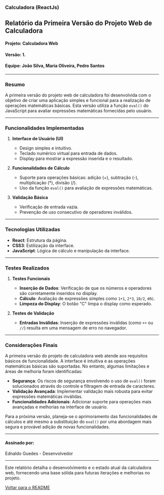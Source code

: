 <h3>Calculadora (ReactJs)</h3>

## Relatório da Primeira Versão do Projeto Web de Calculadora

#### Projeto: Calculadora Web
#### Versão: 1.
#### Equipe: João Silva, Maria Oliveira, Pedro Santos

---

### Resumo

A primeira versão do projeto web de calculadora foi desenvolvida com o objetivo de criar uma aplicação simples e funcional para a realização de operações matemáticas básicas. Esta versão utiliza a função `eval()` do JavaScript para avaliar expressões matemáticas fornecidas pelo usuário.

---

### Funcionalidades Implementadas

1. **Interface de Usuário (UI)**
   - Design simples e intuitivo.
   - Teclado numérico virtual para entrada de dados.
   - Display para mostrar a expressão inserida e o resultado.

2. **Funcionalidades de Cálculo**
   - Suporte para operações básicas: adição (+), subtração (-), multiplicação (*), divisão (/).
   - Uso da função `eval()` para avaliação de expressões matemáticas.

3. **Validação Básica**
   - Verificação de entrada vazia.
   - Prevenção de uso consecutivo de operadores inválidos.

---

### Tecnologias Utilizadas

- **React**: Estrutura da página.
- **CSS3**: Estilização da interface.
- **JavaScript**: Lógica de cálculo e manipulação da interface.

---

### Testes Realizados

1. **Testes Funcionais**
   - **Inserção de Dados**: Verificação de que os números e operadores são corretamente inseridos no display.
   - **Cálculo**: Avaliação de expressões simples como `1+1`, `2*3`, `10/2`, etc.
   - **Limpeza do Display**: O botão "C" limpa o display como esperado.

2. **Testes de Validação**
   - **Entradas Inválidas**: Inserção de expressões inválidas (como `++` ou `//`) resulta em uma mensagem de erro no navegador.

---

### Considerações Finais

A primeira versão do projeto de calculadora web atende aos requisitos básicos de funcionalidade. A interface é intuitiva e as operações matemáticas básicas são suportadas. No entanto, algumas limitações e áreas de melhoria foram identificadas:

- **Segurança**: Os riscos de segurança envolvendo o uso de `eval()` foram solucionados através do controle e filtragem de entrada de caracteres.
- **Validação Avançada**: Implementar validação mais robusta para evitar expressões matemáticas inválidas.
- **Funcionalidades Adicionais**: Adicionar suporte para operações mais avançadas e melhorias na interface de usuário.

Para a próxima versão, planeja-se o aprimoramento das funcionalidades de cálculos e até mesmo a substituição do `eval()` por uma abordagem mais segura e provável adição de novas funcionalidades.

---

#### Assinado por:
Ednaldo Guedes - Desenvolvedor

---

Este relatório detalha o desenvolvimento e o estado atual da calculadora web, fornecendo uma base sólida para futuras iterações e melhorias no projeto.


[Voltar para o README](../../README.md)